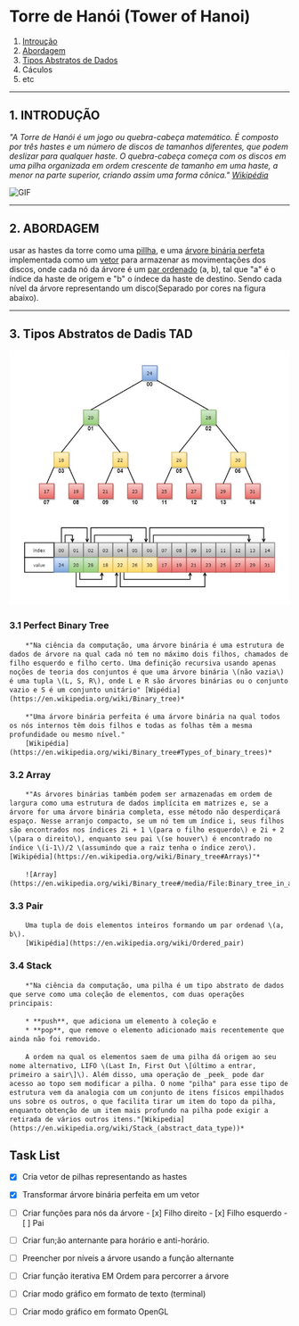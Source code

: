 # Torre de Hanói (Tower of Hanoi)

1. [Introução](#1-introduÇÃo)
2. [Abordagem](#2-abordagem)
3. [Tipos Abstratos de Dados ](#3-tipos-abstratos-de-dadis-tad)
4. Cáculos
5. etc

---

## 1. INTRODUÇÃO

*"A Torre de Hanói é um jogo ou quebra-cabeça matemático. É composto por três hastes e um número de discos de tamanhos diferentes, que podem deslizar para qualquer haste. O quebra-cabeça começa com os discos em uma pilha organizada em ordem crescente de tamanho em uma haste, a menor na parte superior, criando assim uma forma cônica." [Wikipédia](https://en.wikipedia.org/wiki/Tower_of_Hanoi)*

![GIF](https://media.giphy.com/media/rutTKcoKSCSYM/giphy.gif)

---
## 2. ABORDAGEM

usar as hastes da torre como uma [pillha](#3-4-stack), e uma [árvore binária perfeta](#3-1-perfectbinarybree) implementada como um [vetor](#3-2-array) para armazenar as movimentações dos discos, onde cada nó da árvore é um [par ordenado](#3-3-pair) \(a, b\), tal que \"a\" é o índice da haste de origem e \"b\" o índece da haste de destino. Sendo cada nível da árvore representando um disco\(Separado por cores na figura abaixo\).

---

## 3. Tipos Abstratos de Dadis TAD

![Scheme](https://github.com/edulourenzo/hanoi/blob/master/Perfect%20Binary%20Tree%20(Array%20implementation).jpg)

###     3.1 Perfect Binary Tree

        *"Na ciência da computação, uma árvore binária é uma estrutura de dados de árvore na qual cada nó tem no máximo dois filhos, chamados de filho esquerdo e filho certo. Uma definição recursiva usando apenas noções de teoria dos conjuntos é que uma árvore binária \(não vazia\) é uma tupla \(L, S, R\), onde L e R são árvores binárias ou o conjunto vazio e S é um conjunto unitário" [Wipédia](https://en.wikipedia.org/wiki/Binary_tree)*

        *"Uma árvore binária perfeita é uma árvore binária na qual todos os nós internos têm dois filhos e todas as folhas têm a mesma profundidade ou mesmo nível."
        [Wikipédia](https://en.wikipedia.org/wiki/Binary_tree#Types_of_binary_trees)*

###     3.2 Array
        
        *"As árvores binárias também podem ser armazenadas em ordem de largura como uma estrutura de dados implícita em matrizes e, se a árvore for uma árvore binária completa, esse método não desperdiçará espaço. Nesse arranjo compacto, se um nó tem um índice i, seus filhos são encontrados nos índices 2i + 1 \(para o filho esquerdo\) e 2i + 2 \(para o direito\), enquanto seu pai \(se houver\) é encontrado no índice \(i-1\)/2 \(assumindo que a raiz tenha o índice zero\).[Wikipédia](https://en.wikipedia.org/wiki/Binary_tree#Arrays)"*

        ![Array](https://en.wikipedia.org/wiki/Binary_tree#/media/File:Binary_tree_in_array.svg)

###     3.3 Pair
        Uma tupla de dois elementos inteiros formando um par ordenad \(a, b\).
        [Wikipédia](https://en.wikipedia.org/wiki/Ordered_pair)

###     3.4 Stack
    
        *"Na ciência da computação, uma pilha é um tipo abstrato de dados que serve como uma coleção de elementos, com duas operações principais:

        * **push**, que adiciona um elemento à coleção e
        * **pop**, que remove o elemento adicionado mais recentemente que ainda não foi removido.
        
        A ordem na qual os elementos saem de uma pilha dá origem ao seu nome alternativo, LIFO \(Last In, First Out \[último a entrar, primeiro a sair\]\). Além disso, uma operação de _peek_ pode dar acesso ao topo sem modificar a pilha. O nome "pilha" para esse tipo de estrutura vem da analogia com um conjunto de itens físicos empilhados uns sobre os outros, o que facilita tirar um item do topo da pilha, enquanto obtenção de um item mais profundo na pilha pode exigir a retirada de vários outros itens."[Wikipedia](https://en.wikipedia.org/wiki/Stack_(abstract_data_type))*

## Task List

- [x] Cria vetor de pilhas representando as hastes
- [x] Transformar árvore binária perfeita em um vetor
- [ ] Criar funções para nós da árvore
        - [x] Filho direito
        - [x] Filho esquerdo
        - [ ] Pai
- [ ] Criar fun;ão anternante para horário e anti-horário.
- [ ] Preencher por níveis a árvore usando a função alternante
- [ ]  Criar função iterativa EM Ordem para percorrer a árvore

- [ ]  Criar modo gráfico em formato de texto \(terminal\)
- [ ]  Criar modo gráfico em formato OpenGL